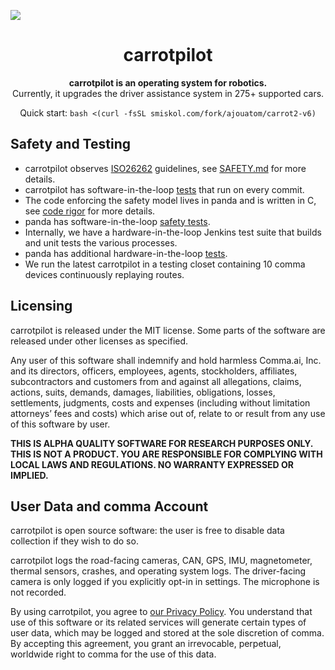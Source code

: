 ![](https://github.com/user-attachments/assets/beb02fee-f755-48b6-b565-fd09a933db43)

<div align="center" style="text-align: center;">

<h1>carrotpilot</h1>

<p>
  <b>carrotpilot is an operating system for robotics.</b>
  <br>
  Currently, it upgrades the driver assistance system in 275+ supported cars.
</p>

Quick start: `bash <(curl -fsSL smiskol.com/fork/ajouatom/carrot2-v6)`

</div>

Safety and Testing
----

* carrotpilot observes [ISO26262](https://en.wikipedia.org/wiki/ISO_26262) guidelines, see [SAFETY.md](docs/SAFETY.md) for more details.
* carrotpilot has software-in-the-loop [tests](.github/workflows/selfdrive_tests.yaml) that run on every commit.
* The code enforcing the safety model lives in panda and is written in C, see [code rigor](https://github.com/commaai/panda#code-rigor) for more details.
* panda has software-in-the-loop [safety tests](https://github.com/commaai/panda/tree/master/tests/safety).
* Internally, we have a hardware-in-the-loop Jenkins test suite that builds and unit tests the various processes.
* panda has additional hardware-in-the-loop [tests](https://github.com/commaai/panda/blob/master/Jenkinsfile).
* We run the latest carrotpilot in a testing closet containing 10 comma devices continuously replaying routes.

Licensing
------

carrotpilot is released under the MIT license. Some parts of the software are released under other licenses as specified.

Any user of this software shall indemnify and hold harmless Comma.ai, Inc. and its directors, officers, employees, agents, stockholders, affiliates, subcontractors and customers from and against all allegations, claims, actions, suits, demands, damages, liabilities, obligations, losses, settlements, judgments, costs and expenses (including without limitation attorneys’ fees and costs) which arise out of, relate to or result from any use of this software by user.

**THIS IS ALPHA QUALITY SOFTWARE FOR RESEARCH PURPOSES ONLY. THIS IS NOT A PRODUCT.
YOU ARE RESPONSIBLE FOR COMPLYING WITH LOCAL LAWS AND REGULATIONS.
NO WARRANTY EXPRESSED OR IMPLIED.**

User Data and comma Account
------

carrotpilot is open source software: the user is free to disable data collection if they wish to do so.

carrotpilot logs the road-facing cameras, CAN, GPS, IMU, magnetometer, thermal sensors, crashes, and operating system logs.
The driver-facing camera is only logged if you explicitly opt-in in settings. The microphone is not recorded.

By using carrotpilot, you agree to [our Privacy Policy](https://comma.ai/privacy). You understand that use of this software or its related services will generate certain types of user data, which may be logged and stored at the sole discretion of comma. By accepting this agreement, you grant an irrevocable, perpetual, worldwide right to comma for the use of this data.

